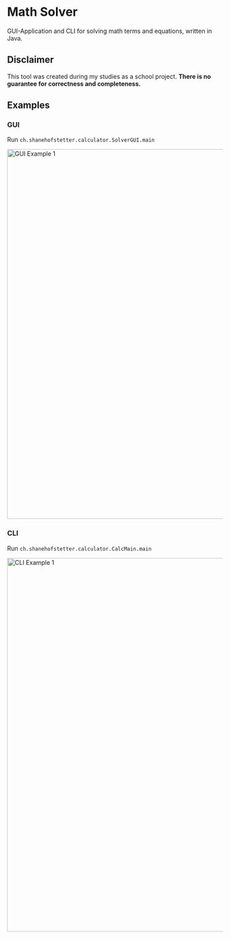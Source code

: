 # Math Solver

GUI-Application and CLI for solving math terms and equations, written in Java.

## Disclaimer
This tool was created during my studies as a school project. **There is no guarantee for correctness and completeness.**

## Examples

### GUI

Run `ch.shanehofstetter.calculator.SolverGUI.main` 

<img width="862" alt="GUI Example 1" src="https://user-images.githubusercontent.com/13404717/194757370-1bd75ee2-fb86-4405-8fc4-f94786152fb7.png">


### CLI

Run `ch.shanehofstetter.calculator.CalcMain.main`

<img width="871" alt="CLI Example 1" src="https://user-images.githubusercontent.com/13404717/194757582-179cd817-db50-40ea-b777-d121b5e166f7.png">
